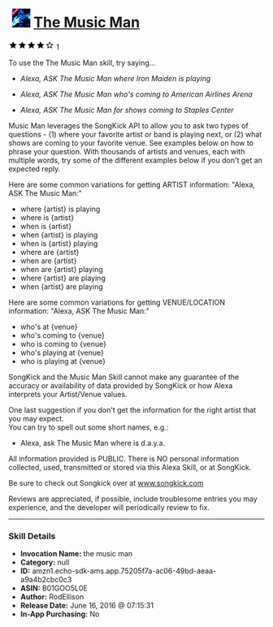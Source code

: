 # &nbsp;<img src="skill_icon" alt="The Music Man icon" width="36"> [The Music Man](http://alexa.amazon.com/#skills/amzn1.echo-sdk-ams.app.75205f7a-ac06-49bd-aeaa-a9a4b2cbc0c3)
![4 stars](../../images/ic_star_black_18dp_1x.png)![4 stars](../../images/ic_star_black_18dp_1x.png)![4 stars](../../images/ic_star_black_18dp_1x.png)![4 stars](../../images/ic_star_black_18dp_1x.png)![4 stars](../../images/ic_star_border_black_18dp_1x.png) 1

To use the The Music Man skill, try saying...

* *Alexa, ASK The Music Man where Iron Maiden is playing*

* *Alexa, ASK The Music Man who's coming to American Airlines Arena*

* *Alexa, ASK The Music Man for shows coming to Staples Center*

Music Man leverages the SongKick API to allow you to ask two types of questions - (1) where your favorite artist or band is playing next, or (2) what shows are coming to your favorite venue.  See examples below on how to phrase your question.  With thousands of artists and venues, each with multiple words, try some of the different examples below if you don't get an expected reply. 

Here are some common variations for getting ARTIST information:
"Alexa, ASK The Music Man:"
 - where {artist} is playing
 - where is {artist}
 - when is {artist}
 - when {artist} is playing
 - when is {artist} playing
 - where are {artist}
 - when are {artist}
 - when are {artist} playing
 - where {artist} are playing
 - when {artist} are playing

Here are some common variations for getting VENUE/LOCATION information:
"Alexa, ASK The Music Man:"
 - who's at {venue}
 - who's coming to {venue}
 - who is coming to {venue}
 - who's playing at {venue}
 - who is playing at {venue}

SongKick and the Music Man Skill cannot make any guarantee of the accuracy or availability of data provided by SongKick or how Alexa interprets your Artist/Venue values. 

One last suggestion if you don't get the information for the right artist that you may expect.  
You can try to spell out some short names, e.g.:
 - Alexa, ask The Music Man where is  d.a.y.a.

All information provided is PUBLIC. There is NO personal information collected, used, transmitted or stored via this Alexa Skill, or at SongKick.

Be sure to check out Songkick over at www.songkick.com

Reviews are appreciated, if possible, include troublesome entries you may experience, and the developer will periodically review to fix.

***

### Skill Details

* **Invocation Name:** the music man
* **Category:** null
* **ID:** amzn1.echo-sdk-ams.app.75205f7a-ac06-49bd-aeaa-a9a4b2cbc0c3
* **ASIN:** B01GOO5L0E
* **Author:** RodEllison
* **Release Date:** June 16, 2016 @ 07:15:31
* **In-App Purchasing:** No
